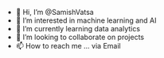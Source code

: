 - 👋 Hi, I’m @SamishVatsa
- 👀 I’m interested in machine learning and AI
- 🌱 I’m currently learning data analytics
- 💞️ I’m looking to collaborate on projects
- 📫 How to reach me ... via Email

<!---
SamishVatsa/SamishVatsa is a ✨ special ✨ repository because its `README.md` (this file) appears on your GitHub profile.
You can click the Preview link to take a look at your changes.
--->
